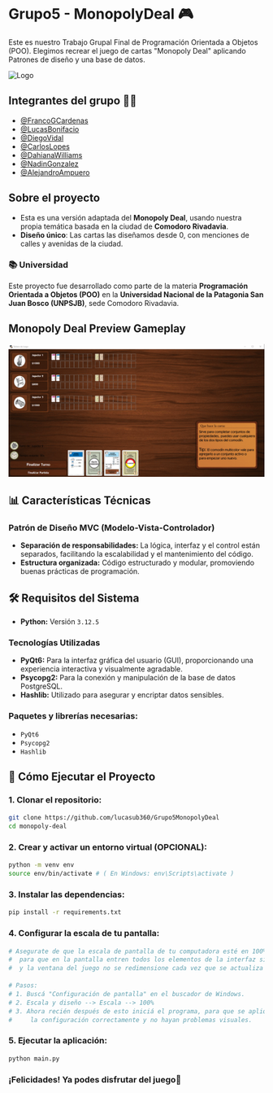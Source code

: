 
# **Grupo5 - MonopolyDeal** 🎮

Este es nuestro Trabajo Grupal Final de Programación Orientada a Objetos (POO).
Elegimos recrear el juego de cartas "Monopoly Deal" aplicando Patrones de diseño y una base de datos.

![Logo](https://images-wixmp-ed30a86b8c4ca887773594c2.wixmp.com/f/a68f37fa-fd74-4794-b9b3-44d675b15577/dflz8yn-a4da8dec-ee4e-4c72-a165-b102f0dbef70.png/v1/fill/w_1280,h_420/monopoly_deal_logo__recreation__by_xjavier123_dflz8yn-fullview.png?token=eyJ0eXAiOiJKV1QiLCJhbGciOiJIUzI1NiJ9.eyJzdWIiOiJ1cm46YXBwOjdlMGQxODg5ODIyNjQzNzNhNWYwZDQxNWVhMGQyNmUwIiwiaXNzIjoidXJuOmFwcDo3ZTBkMTg4OTgyMjY0MzczYTVmMGQ0MTVlYTBkMjZlMCIsIm9iaiI6W1t7ImhlaWdodCI6Ijw9NDIwIiwicGF0aCI6IlwvZlwvYTY4ZjM3ZmEtZmQ3NC00Nzk0LWI5YjMtNDRkNjc1YjE1NTc3XC9kZmx6OHluLWE0ZGE4ZGVjLWVlNGUtNGM3Mi1hMTY1LWIxMDJmMGRiZWY3MC5wbmciLCJ3aWR0aCI6Ijw9MTI4MCJ9XV0sImF1ZCI6WyJ1cm46c2VydmljZTppbWFnZS5vcGVyYXRpb25zIl19.SaVWLpvUO4Ce-n8v5Z-vkBXrtTW2eN6K-4Qt1EE2lVg)

## Integrantes del grupo 🙋‍♂️ 
- [@FrancoGCardenas](https://github.com/FrancoGCardenas)
- [@LucasBonifacio](https://github.com/lucasub360)
- [@DiegoVidal](https://github.com/VidalDiegoo)
- [@CarlosLopes](https://github.com/carlitoslopes)
- [@DahianaWilliams](https://github.com/dahiwms)
- [@NadinGonzalez](https://github.com/nadinMG)
- [@AlejandroAmpuero](https://github.com/colo1413)

## Sobre el proyecto
- Esta es una versión adaptada del **Monopoly Deal**, usando nuestra propia temática basada en la ciudad de **Comodoro Rivadavia**.
- **Diseño único**: Las cartas las diseñamos desde 0, con menciones de calles y avenidas de la ciudad.

### 📚 Universidad 
Este proyecto fue desarrollado como parte de la materia **Programación Orientada a Objetos (POO)** en la **Universidad Nacional de la Patagonia San Juan Bosco (UNPSJB)**, sede Comodoro Rivadavia.

## Monopoly Deal Preview Gameplay
![](./multimedia/readme/GIF.gif)

## 📊 Características Técnicas

### Patrón de Diseño MVC (Modelo-Vista-Controlador)
- **Separación de responsabilidades:** La lógica, interfaz y el control están separados, facilitando la escalabilidad y el mantenimiento del código.
- **Estructura organizada:** Código estructurado y modular, promoviendo buenas prácticas de programación.


## 🛠️ Requisitos del Sistema
- **Python:** Versión `3.12.5`

### Tecnologías Utilizadas
- **PyQt6:** Para la interfaz gráfica del usuario (GUI), proporcionando una experiencia interactiva y visualmente agradable.
- **Psycopg2:** Para la conexión y manipulación de la base de datos PostgreSQL.
- **Hashlib:** Utilizado para asegurar y encriptar datos sensibles.

### Paquetes y librerías necesarias:
- `PyQt6`
- `Psycopg2`
- `Hashlib`

## 🚀 Cómo Ejecutar el Proyecto

### 1. Clonar el repositorio:
```bash
git clone https://github.com/lucasub360/Grupo5MonopolyDeal
cd monopoly-deal
```

### 2. Crear y activar un entorno virtual (OPCIONAL): 
```bash
python -m venv env
source env/bin/activate # ( En Windows: env\Scripts\activate )
```

### 3. Instalar las dependencias:
```bash
pip install -r requirements.txt
```

### 4. Configurar la escala de tu pantalla:
```bash
# Asegurate de que la escala de pantalla de tu computadora esté en 100%,
#  para que en la pantalla entren todos los elementos de la interfaz sin problemas, 
#  y la ventana del juego no se redimensione cada vez que se actualiza algo.

# Pasos:
# 1. Buscá "Configuración de pantalla" en el buscador de Windows.
# 2. Escala y diseño --> Escala --> 100%
# 3. Ahora recién después de esto iniciá el programa, para que se aplique
#     la configuración correctamente y no hayan problemas visuales.
```

### 5. Ejecutar la aplicación:
```bash
python main.py
```

### ¡Felicidades! Ya podes disfrutar del juego🎉
